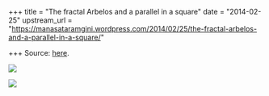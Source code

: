 +++
title = "The fractal Arbelos and a parallel in a square"
date = "2014-02-25"
upstream_url = "https://manasataramgini.wordpress.com/2014/02/25/the-fractal-arbelos-and-a-parallel-in-a-square/"

+++
Source: [here](https://manasataramgini.wordpress.com/2014/02/25/the-fractal-arbelos-and-a-parallel-in-a-square/).

[![](https://lh6.googleusercontent.com/-FXjTPn09z6w/Uwwp4NeFYJI/AAAAAAAAC3w/q5fu2QVqtwY/s800/Arbelos.jpg)](https://picasaweb.google.com/lh/photo/j-8Pm6FcJLt32HS-tw0I99MTjNZETYmyPJy0liipFm0?feat=embedwebsite)

[![](https://lh6.googleusercontent.com/-C2eTFVx2LoM/Uwwp4SgYI9I/AAAAAAAAC30/SPXWYoaqF-8/s800/Square_lattice.jpg)](https://picasaweb.google.com/lh/photo/FRVCbNLnEr8p-JVIz5p1N9MTjNZETYmyPJy0liipFm0?feat=embedwebsite)
